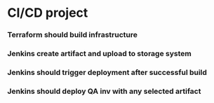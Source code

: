 # CI/CD project

### Terraform should build infrastructure
### Jenkins create artifact and upload to storage system
### Jenkins should trigger deployment after successful build
### Jenkins should deploy QA inv with any selected artifact


